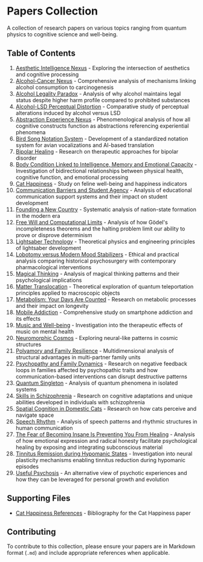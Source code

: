 # Papers Collection

A collection of research papers on various topics ranging from quantum physics to cognitive science and well-being.

## Table of Contents

1. [Aesthetic Intelligence Nexus](aesthetic_intelligence_nexus.md) - Exploring the intersection of aesthetics and cognitive processing
2. [Alcohol-Cancer Nexus](alcohol_cancer_connection.md) - Comprehensive analysis of mechanisms linking alcohol consumption to carcinogenesis
3. [Alcohol Legality Paradox](alcohol_legality_paradox.md) - Analysis of why alcohol maintains legal status despite higher harm profile compared to prohibited substances
4. [Alcohol-LSD Perceptual Distortion](alcohol_lsd_perceptual_distortion.md) - Comparative study of perceptual alterations induced by alcohol versus LSD
5. [Abstraction Experience Nexus](abstraction_experience_nexus.md) - Phenomenological analysis of how all cognitive constructs function as abstractions referencing experiential phenomena
6. [Bird Song Notation System](bird_song_notation_system.md) - Development of a standardized notation system for avian vocalizations and AI-based translation
7. [Bipolar Healing](bipolar_healing.md) - Research on therapeutic approaches for bipolar disorder
8. [Body Condition Linked to Intelligence, Memory and Emotional Capacity](body_condition_intelligence_memory_emotion.md) - Investigation of bidirectional relationships between physical health, cognitive function, and emotional processing
9. [Cat Happiness](cat_happiness.md) - Study on feline well-being and happiness indicators
10. [Communication Barriers and Student Agency](communication_barriers_education.md) - Analysis of educational communication support systems and their impact on student development
11. [Founding a New Country](founding_new_country.md) - Systematic analysis of nation-state formation in the modern era
12. [Free Will and Computational Limits](free_will_computational_limits.md) - Analysis of how Gödel's incompleteness theorems and the halting problem limit our ability to prove or disprove determinism
13. [Lightsaber Technology](lightsaber_technology.md) - Theoretical physics and engineering principles of lightsaber development
14. [Lobotomy versus Modern Mood Stabilizers](lobotomy_vs_mood_stabilizers.md) - Ethical and practical analysis comparing historical psychosurgery with contemporary pharmacological interventions
15. [Magical Thinking](magical_thinking.md) - Analysis of magical thinking patterns and their psychological implications
16. [Matter Translocation](matter_translocation.md) - Theoretical exploration of quantum teleportation principles applied to macroscopic objects
17. [Metabolism: Your Days Are Counted](metabolism-your_days_are_counted.md) - Research on metabolic processes and their impact on longevity
18. [Mobile Addiction](mobile_addiction.md) - Comprehensive study on smartphone addiction and its effects
19. [Music and Well-being](music_well_being.md) - Investigation into the therapeutic effects of music on mental health
20. [Neuromorphic Cosmos](neuromorphic_cosmos.md) - Exploring neural-like patterns in cosmic structures
21. [Polyamory and Family Resilience](polyamory_family_resilience.md) - Multidimensional analysis of structural advantages in multi-partner family units
22. [Psychopathy and Family Dynamics](psychopathy_family_dynamics.md) - Research on negative feedback loops in families affected by psychopathic traits and how communication-based interventions can disrupt destructive patterns
23. [Quantum Singleton](quantum_singleton.md) - Analysis of quantum phenomena in isolated systems
24. [Skills in Schizophrenia](skills_schizophrenia.md) - Research on cognitive adaptations and unique abilities developed in individuals with schizophrenia
25. [Spatial Cognition in Domestic Cats](spatial_cognition-domestic_cats.md) - Research on how cats perceive and navigate space
26. [Speech Rhythm](speech_rhythm.md) - Analysis of speech patterns and rhythmic structures in human communication
27. [The Fear of Becoming Insane Is Preventing You From Healing](fear_insanity_healing.md) - Analysis of how emotional expression and radical honesty facilitate psychological healing by exposing and integrating subconscious material
28. [Tinnitus Remission during Hypomanic States](tinnitus_remission_in_hypomania.md) - Investigation into neural plasticity mechanisms enabling tinnitus reduction during hypomanic episodes
29. [Useful Psychosis](useful_psychosis.md) - An alternative view of psychotic experiences and how they can be leveraged for personal growth and evolution

## Supporting Files

- [Cat Happiness References](cat_happiness-references.bib) - Bibliography for the Cat Happiness paper

## Contributing

To contribute to this collection, please ensure your papers are in Markdown format (`.md`) and include appropriate references when applicable.
